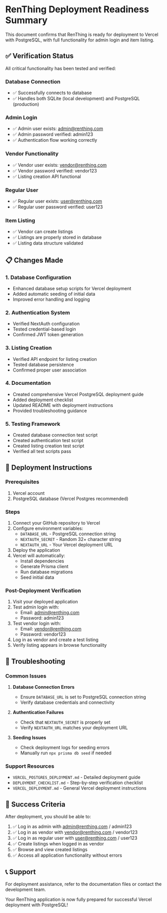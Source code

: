 # RenThing Deployment Readiness Summary

This document confirms that RenThing is ready for deployment to Vercel with PostgreSQL, with full functionality for admin login and item listing.

## ✅ Verification Status

All critical functionality has been tested and verified:

### Database Connection
- ✅ Successfully connects to database
- ✅ Handles both SQLite (local development) and PostgreSQL (production)

### Admin Login
- ✅ Admin user exists: admin@renthing.com
- ✅ Admin password verified: admin123
- ✅ Authentication flow working correctly

### Vendor Functionality
- ✅ Vendor user exists: vendor@renthing.com
- ✅ Vendor password verified: vendor123
- ✅ Listing creation API functional

### Regular User
- ✅ Regular user exists: user@renthing.com
- ✅ Regular user password verified: user123

### Item Listing
- ✅ Vendor can create listings
- ✅ Listings are properly stored in database
- ✅ Listing data structure validated

## 📋 Changes Made

### 1. Database Configuration
- Enhanced database setup scripts for Vercel deployment
- Added automatic seeding of initial data
- Improved error handling and logging

### 2. Authentication System
- Verified NextAuth configuration
- Tested credential-based login
- Confirmed JWT token generation

### 3. Listing Creation
- Verified API endpoint for listing creation
- Tested database persistence
- Confirmed proper user association

### 4. Documentation
- Created comprehensive Vercel PostgreSQL deployment guide
- Added deployment checklist
- Updated README with deployment instructions
- Provided troubleshooting guidance

### 5. Testing Framework
- Created database connection test script
- Created authentication test script
- Created listing creation test script
- Verified all test scripts pass

## 🚀 Deployment Instructions

### Prerequisites
1. Vercel account
2. PostgreSQL database (Vercel Postgres recommended)

### Steps
1. Connect your GitHub repository to Vercel
2. Configure environment variables:
   - `DATABASE_URL` - PostgreSQL connection string
   - `NEXTAUTH_SECRET` - Random 32+ character string
   - `NEXTAUTH_URL` - Your Vercel deployment URL
3. Deploy the application
4. Vercel will automatically:
   - Install dependencies
   - Generate Prisma client
   - Run database migrations
   - Seed initial data

### Post-Deployment Verification
1. Visit your deployed application
2. Test admin login with:
   - Email: admin@renthing.com
   - Password: admin123
3. Test vendor login with:
   - Email: vendor@renthing.com
   - Password: vendor123
4. Log in as vendor and create a test listing
5. Verify listing appears in browse functionality

## 🔧 Troubleshooting

### Common Issues
1. **Database Connection Errors**
   - Ensure `DATABASE_URL` is set to PostgreSQL connection string
   - Verify database credentials and connectivity

2. **Authentication Failures**
   - Check that `NEXTAUTH_SECRET` is properly set
   - Verify `NEXTAUTH_URL` matches your deployment URL

3. **Seeding Issues**
   - Check deployment logs for seeding errors
   - Manually run `npx prisma db seed` if needed

### Support Resources
- `VERCEL_POSTGRES_DEPLOYMENT.md` - Detailed deployment guide
- `DEPLOYMENT_CHECKLIST.md` - Step-by-step verification checklist
- `VERCEL_DEPLOYMENT.md` - General Vercel deployment instructions

## 🎯 Success Criteria

After deployment, you should be able to:

1. ✅ Log in as admin with admin@renthing.com / admin123
2. ✅ Log in as vendor with vendor@renthing.com / vendor123
3. ✅ Log in as regular user with user@renthing.com / user123
4. ✅ Create listings when logged in as vendor
5. ✅ Browse and view created listings
6. ✅ Access all application functionality without errors

## 📞 Support

For deployment assistance, refer to the documentation files or contact the development team.

Your RenThing application is now fully prepared for successful Vercel deployment with PostgreSQL!